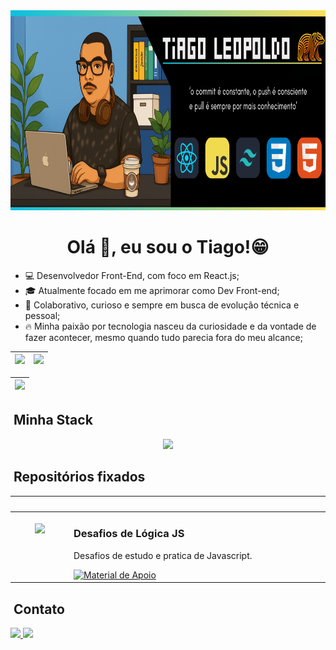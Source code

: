 <div align="center">
  <img height="320em" src="./assets/Github.png"/>
</div>

<h1 align="center">Olá 👋, eu sou o Tiago!😁</h1>
<ul>
	<li>💻 Desenvolvedor Front-End, com foco em React.js;</li>
	<li>🎓 Atualmente focado em me aprimorar como Dev Front-end;</li>
	<li>🤝 Colaborativo, curioso e sempre em busca de evolução técnica e pessoal;</li>
	<li>🔥 Minha paixão por tecnologia nasceu da curiosidade e da vontade de fazer acontecer, mesmo quando tudo parecia fora do meu alcance;</li>
</ul>

  <markdown-accessiblity-table data-catalyst>
    <table>
       <thead>
         <tr>
           <th>
             <a href="https://github.com/TiagoLeopoldo">
               <img loading="lazy" height="180em" src="https://github-readme-stats.vercel.app/api/top-langs/?username=TiagoLeopoldo&layout=compact&langs_count=8&theme=gruvbox"/>         
             </a>
           </th>
           <th>
             <a href="https://github.com/TiagoLeopoldo">
               <img loading="lazy" height="180em" src="http://github-profile-summary-cards.vercel.app/api/cards/profile-details?username=TiagoLeopoldo&theme=gruvbox"/>            
             </a>
           </th>
         </tr>
       </thead>
    </table>
  </markdown-accessiblity-table>
    <markdown-accessiblity-table data-catalyst>
    <table align="center">
       <thead>
         <tr>
			<th>
             <a href="https://github.com/TiagoLeopoldo">
               <img src="https://github-profile-trophy.vercel.app/?username=TiagoLeopoldo&theme=gruvbox"/>           
             </a>
           </th>
         </tr>
       </thead>
    </table>
  </markdown-accessiblity-table>

## &nbsp;Minha Stack

<div align="center">
  <img src="https://skillicons.dev/icons?i=vscode,html,css,javascript,typescript,react,vite,npm,yarn,nodejs,tailwind,git,github&theme=dark" />
</div>

## &nbsp;Repositórios fixados

<table>
	<thead>
		<tr>
			<th colspan="2" width="2000">&nbsp;</th>
		</tr>
	</thead>
	<tbody>
		<tr>
			<td align="center" valign="top" width="80"><br />
			<a href="https://github.com/TiagoLeopoldo/playground-javascript">
      <img src="https://skillicons.dev/icons?i=js&theme=dark" /> 
      </a>
      </td>
			<td valign="top">
			<h3>Desafios de Lógica JS</h3>
			<p>Desafios de estudo e pratica de Javascript.</p>
			<a href="https://github.com/TiagoLeopoldo/playground-javascript">
 			 	<img src="https://img.shields.io/badge/Ver%20Material-F0DB4F?style=for-the-badge" alt="Material de Apoio">
			</a>
			</td>
		</tr></tbody></table>

## &nbsp;Contato

<a href="https://www.linkedin.com/in/tiago-noronha-leopoldo/">
  <img src="https://img.shields.io/badge/LinkedIn-%230077B5.svg?logo=linkedin&logoColor=white" width="70px"/>
</a>
<a href="mailto:tnleopoldo.dev@gmail.com">
  <img src="https://img.shields.io/badge/Email-D14836?logo=gmail&logoColor=white" width="70px"/>
</a>
